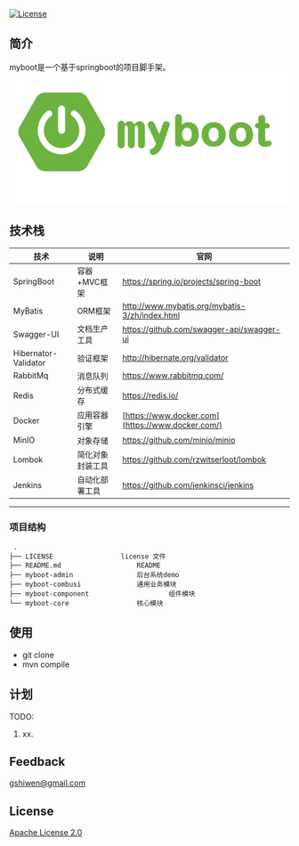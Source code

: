 [![License](https://img.shields.io/github/license/apache/incubator-streampipes.svg)](http://www.apache.org/licenses/LICENSE-2.0)


## 简介
myboot是一个基于springboot的项目脚手架。
<img src="./LOGO.png" alt="myboot" style="zoom:75%;" />



## 技术栈



| 技术                 | 说明             | 官网                                              |
| -------------------- | ---------------- | ------------------------------------------------- |
| SpringBoot           | 容器+MVC框架     | https://spring.io/projects/spring-boot            |
| MyBatis              | ORM框架          | http://www.mybatis.org/mybatis-3/zh/index.html    |
| Swagger-UI           | 文档生产工具     | https://github.com/swagger-api/swagger-ui         |
| Hibernator-Validator | 验证框架         | http://hibernate.org/validator                    |
| RabbitMq             | 消息队列         | https://www.rabbitmq.com/                         |
| Redis                | 分布式缓存       | https://redis.io/                                 |
| Docker               | 应用容器引擎     | [https://www.docker.com](https://www.docker.com/) |
| MinIO                | 对象存储         | https://github.com/minio/minio                    |
| Lombok               | 简化对象封装工具 | https://github.com/rzwitserloot/lombok            |
| Jenkins              | 自动化部署工具   | https://github.com/jenkinsci/jenkins              |

***

   ###  项目结构

  ~~~
   .
├── LICENSE					license 文件
├── README.md					README
├── myboot-admin				后台系统demo
├── myboot-combusi				通用业务模块
├── myboot-component			        组件模块
└── myboot-core					核心模块
  ~~~

## 使用

* git clone 
* mvn compile


## 计划

TODO:
1. xx.


## Feedback

 [gshiwen@gmail.com](mailto:gshiwen@gmail.com)

## License

[Apache License 2.0](LICENSE)





